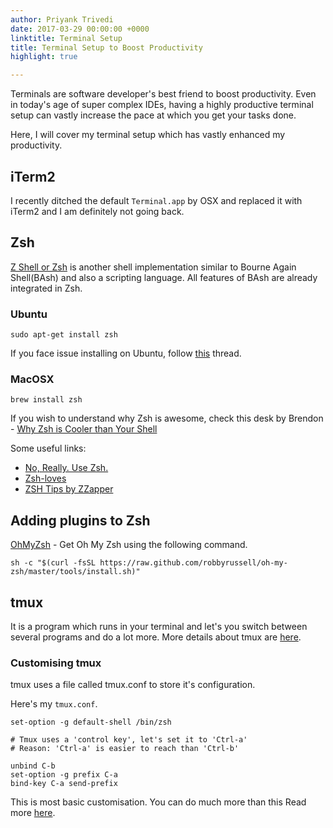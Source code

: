 ```yaml
---
author: Priyank Trivedi
date: 2017-03-29 00:00:00 +0000
linktitle: Terminal Setup
title: Terminal Setup to Boost Productivity
highlight: true

---
```

Terminals are software developer's best friend to boost productivity. Even in today's age of super complex IDEs, having a highly productive terminal setup can vastly increase the pace at which you get your tasks done.

Here, I will cover my terminal setup which has vastly enhanced my productivity. 

## iTerm2

I recently ditched the default ```Terminal.app``` by OSX and replaced it with iTerm2 and I am definitely not going back.

## Zsh

[Z Shell or Zsh](http://zsh.sourceforge.net) is another shell implementation similar to Bourne Again Shell(BAsh) and also a scripting language. All features of BAsh are already integrated in Zsh.

### Ubuntu

    sudo apt-get install zsh

If you face issue installing on Ubuntu, follow [this](https://gist.github.com/tsabat/1498393/0af7b86c3ff6e771217a3f6ef84c1ebd2222db80) thread.

### MacOSX
    
    brew install zsh
    
If you wish to understand why Zsh is awesome, check this desk by Brendon - [Why Zsh is Cooler than Your Shell](http://www.slideshare.net/jaguardesignstudio/why-zsh-is-cooler-than-your-shell-16194692)

Some useful links:

* [No, Really. Use Zsh.](http://fendrich.se/blog/2012/09/28/no/)
* [Zsh-loves](http://grml.org/zsh/zsh-lovers.html)
* [ZSH Tips by ZZapper](http://www.rayninfo.co.uk/tips/zshtips.html)


## Adding plugins to Zsh

[OhMyZsh](http://ohmyz.sh) - Get Oh My Zsh using the following command.

    sh -c "$(curl -fsSL https://raw.github.com/robbyrussell/oh-my-zsh/master/tools/install.sh)"



## tmux

It is a program which runs in your terminal and let's you switch between several programs and do a lot more. More details about tmux are [here](https://tmux.github.io).

### Customising tmux
 tmux uses a file called tmux.conf to store it's configuration.

 Here's my ```tmux.conf```. 

```
set-option -g default-shell /bin/zsh

# Tmux uses a 'control key', let's set it to 'Ctrl-a'
# Reason: 'Ctrl-a' is easier to reach than 'Ctrl-b'

unbind C-b
set-option -g prefix C-a
bind-key C-a send-prefix

```

This is most basic customisation. You can do much more than this Read more [here](http://www.hamvocke.com/blog/a-guide-to-customizing-your-tmux-conf/).


